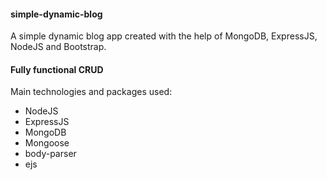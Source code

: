 #### simple-dynamic-blog
A simple dynamic blog app created with the help of MongoDB, ExpressJS, NodeJS and Bootstrap. 

#### Fully functional CRUD 

Main technologies and packages used: 

* NodeJS
* ExpressJS
* MongoDB
* Mongoose
* body-parser
* ejs




